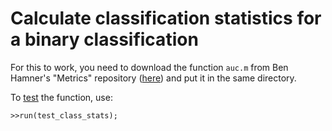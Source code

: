 Calculate classification statistics for a binary classification
===========================================================

For this to work, you need to download the function `auc.m` from Ben Hamner's "Metrics" repository ([here](https://github.com/benhamner/Metrics/blob/master/MATLAB/metrics/auc.m)) and put it in the same directory.

To [test](https://github.com/lpuettmann/software-testing-example-matlab) the function, use:

```
>>run(test_class_stats);
```



